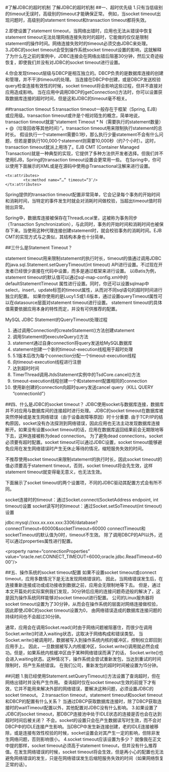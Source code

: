 #了解JDBC的超时机制
了解JDBC的超时机制
##一、超时优先级
1.只有当低级别的timeout无误时，高级别的timeout才能确保正常。
例如，当socket timeout出现问题时，高级别的statement timeout和transaction timeout都将失效。

2.即使设置了statement timeout，当网络出错时，应用也无法从错误中恢复
statement timeout无法处理网络连接失败时的超时，它能做的仅仅是限制statement的操作时间。网络连接失败时的timeout必须交由JDBC来处理。
3.JDBC的socket timeout会受到操作系统socket timeout设置的影响，这就解释了为什么在之前的案例中，JDBC连接会在网络出错后阻塞30分钟，然后又奇迹般恢复，即使我们并没有对JDBC的socket timeout进行设置。

4.你会发现timeout层级与DBCP是相互独立的。DBCP负责的是数据库连接的创建和管理，并不干涉timeout的处理。
当连接在DBCP中创建，或是DBCP发送校验query检查连接有效性的时候，socket timeout将会影响这些过程，但并不直接对应用造成影响。
当在应用中调用DBCP的getConnection()方法时，你可以设置获取数据库连接的超时时间，但是这和JDBC的timeout毫不相关。

##transaction timeout
5.transaction timeout一般存在于框架（Spring, EJB）或应用级。transaction timeout或许是个相对陌生的概念，简单地说，transaction timeout就是“statement Timeout * N（需要执行的statement数量） + @（垃圾回收等其他时间）”。transaction timeout用来限制执行statement的总时长。
假设执行一个statement需要0.1秒，那么执行少量statement不会有什么问题，但若是要执行100,000个statement则需要10,000秒（约7个小时）。这时，transaction timeout就派上用场了。EJB CMT (Container Managed Transaction)就是一种典型的实现，它提供了多种方法供开发者选择。但我们并不使用EJB，Spring的transaction timeout设置会更常用一些。
在Spring中，你可以使用下面展示的XML或是在源码中使用@Transactional注解来进行设置。
```
<tx:attributes>
        <tx:method name=“…” timeout=“3″/>
</tx:attributes>
```
Spring提供的transaction timeout配置非常简单，它会记录每个事务的开始时间和消耗时间，当特定的事件发生时就会对消耗时间做校验，当超出timeout值时将抛出异常。

Spring中，数据库连接被保存在ThreadLocal里，这被称为事务同步（Transaction Synchronization），与此同时，事务的开始时间和消耗时间也被保存下来。当使用这种代理连接创建statement时，就会校验事务的消耗时间。EJB CMT的实现方式与之类似，其结构本身也十分简单。

##三什么是Statement Timeout？

statement timeout用来限制statement的执行时长，timeout的值通过调用JDBC的java.sql.Statement.setQueryTimeout(int timeout) API进行设置。不过现在开发者已经很少直接在代码中设置，而多是通过框架来进行设置。
以iBatis为例，statement timeout的默认值可以通过sql-map-config.xml中的defaultStatementTimeout 属性进行设置。同时，你还可以设置sqlmap中select，insert，update标签的timeout属性，从而对不同sql语句的超时时间进行独立的配置。
如果你使用的是Lucy1.5或1.6版本，通过设置queryTimeout属性可以在datasource层面对statement timeout进行设置。
statement timeout的具体值需要依据应用本身的特性而定，并没有可供推荐的配置。

MySQL JDBC Statement的QueryTimeout处理过程
1. 通过调用Connection的createStatement()方法创建statement
2. 调用Statement的executeQuery()方法
3. statement通过自身connection将query发送给MySQL数据库
4. statement创建一个新的timeout-execution线程用于超时处理
5. 5.1版本后改为每个connection分配一个timeout-execution线程
6. 向timeout-execution线程进行注册
7. 达到超时时间
6. TimerThread调用JtdsStatement实例中的TsdCore.cancel()方法
7. timeout-execution线程创建一个和statement配置相同的connection
8. 使用新创建的connection向超时query发送cancel query（KILL QUERY “connectionId”）


##四、什么是JDBC的socket timeout？
JDBC使用socket与数据库连接，数据库并不对应用与数据库间的连接超时进行处理。
JDBC的socket timeout在数据库被突然停掉或是发生网络错误（由于设备故障等原因）时十分重要.
由于TCP/IP的结构原因，socket没有办法探测到网络错误，因此应用也无法主动发现数据库连接断开。如果没有设置socket timeout的话，应用在数据库返回结果前会无期限地等下去，这种连接被称为dead connection。
为了避免dead connections，socket必须要有超时配置。socket timeout可以通过JDBC设置，socket timeout能够避免应用在发生网络错误时产生无休止等待的情况，缩短服务失效的时间。

不推荐使用socket timeout来限制statement的执行时长，因此socket timeout的值必须要高于statement timeout，否则，socket timeout将会先生效，这样statement timeout就变得毫无意义，也无法生效。


下面展示了socket timeout的两个设置项，不同的JDBC驱动其配置方式会有所不同。

socket连接时的timeout：通过Socket.connect(SocketAddress endpoint, int timeout)设置
socket读写时的timeout：通过Socket.setSoTimeout(int timeout)设置

jdbc:mysql://xxx.xx.xxx.xxx:3306/database?connectTimeout=60000&socketTimeout=60000
connectTimeout和socketTimeout的默认值为0时，timeout不生效。
除了调用DBCP的API以外，还可以通过properties属性进行配置。

<property name=“connectionProperties” value=“oracle.net.CONNECT_TIMEOUT=6000;oracle.jdbc.ReadTimeout=6000″/>

##五、操作系统的socket timeout配置
如果不设置socket timeout或connect timeout，应用多数情况下是无法发现网络错误的。
因此，当网络错误发生后，在连接重新连接成功或成功接收到数据之前，应用会无限制地等下去。
但是，通过本文开篇处的实际案例我们发现，30分钟后应用的连接问题奇迹般的解决了，这是因为操作系统同样能够对socket timeout进行配置。
公司的Linux服务器将socket timeout设置为了30分钟，从而会在操作系统的层面对网络连接做校验，因此即使JDBC的socket timeout设置为0，
由网络错误造成的数据库连接问题的持续时间也不会超过30分钟。

通常，应用会在调用Socket.read()时由于网络问题被阻塞住，而很少在调用Socket.write()时进入waiting状态，这取决于网络构成和错误类型。
当Socket.write()被调用时，数据被写入到操作系统内核的缓冲区，控制权立即回到应用手上。
因此，一旦数据被写入内核缓冲区，Socket.write()调用就必然会成功。但是，如果系统内核缓冲区由于某种网络错误而满了的话，
Socket.write()也会进入waiting状态。这种情况下，操作系统会尝试重新发包，当达到重试的时间限制时，将产生系统错误。
在我们公司，重新发包的超时时间被设置为15分钟。

##问题
1.我已经使用Statement.setQueryTimeout()方法设置了查询超时，但在网络出错时并没有产生作用。
    查询超时仅在socket timeout生效的前提下才有效，它并不能用来解决外部的网络错误，要解决这种问题，必须设置JDBC的socket timeout。
2.transaction timeout，statement timeout和socket timeout和DBCP的配置有什么关系？
    当通过DBCP获取数据库连接时，除了DBCP获取连接时的waitTimeout配置以外，其他配置对JDBC没有什么影响。
3.如果设置了JDBC的socket timeout，那DBCP连接池中处于IDLE状态的连接是否也会在达到超时时间后被关闭？
    不会。socket的设置只会在产生数据读写时生效，而不会对DBCP中的IDLE连接产生影响。当DBCP中发生新连接创建，老的IDLE连接被移除，或是连接有效性校验的时候，socket设置会对其产生一定的影响，但除非发生网络问题，否则影响很小。
4.socket timeout应该设置为多少？
    就像我在正文中提的那样，socket timeout必须高于statement timeout，但并没有什么推荐值。在发生网络错误的时候，socket timeout将会生效，但是再小心的配置也无法避免网络错误的发生，只是在网络错误发生后缩短服务失效的时间（如果网络恢复正常的话）。